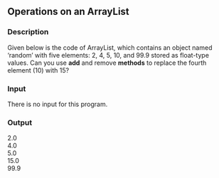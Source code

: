 ## Operations on an ArrayList

### Description

Given below is the code of ArrayList, which contains an object named ‘random’ with five elements: 2, 4, 5, 10, and 99.9 stored as float-type values. Can you use <b>add</b> and remove <b>methods</b> to replace the fourth element (10) with 15?

### Input

There is no input for this program. 

### Output

2.0<br>
4.0<br>
5.0<br>
15.0<br>
99.9

